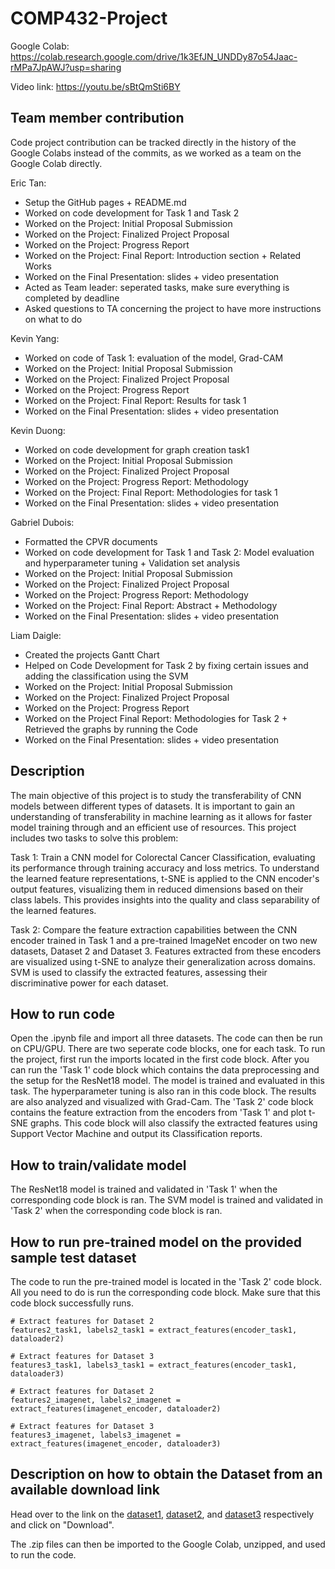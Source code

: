 # COMP432-Project

Google Colab: https://colab.research.google.com/drive/1k3EfJN_UNDDy87o54Jaac-rMPa7JpAWJ?usp=sharing

Video link: https://youtu.be/sBtQmSti6BY

## Team member contribution
Code project contribution can be tracked directly in the history of the Google Colabs instead of the commits, as we worked as a team on the Google Colab directly.

Eric Tan:
- Setup the GitHub pages + README.md
- Worked on code development for Task 1 and Task 2
- Worked on the Project: Initial Proposal Submission
- Worked on the Project: Finalized Project Proposal
- Worked on the Project: Progress Report
- Worked on the Project: Final Report: Introduction section + Related Works
- Worked on the Final Presentation: slides + video presentation
- Acted as Team leader: seperated tasks, make sure everything is completed by deadline
- Asked questions to TA concerning the project to have more instructions on what to do

Kevin Yang:
- Worked on code of Task 1: evaluation of the model, Grad-CAM
- Worked on the Project: Initial Proposal Submission
- Worked on the Project: Finalized Project Proposal
- Worked on the Project: Progress Report
- Worked on the Project: Final Report: Results for task 1
- Worked on the Final Presentation: slides + video presentation
  
Kevin Duong:
- Worked on code development for graph creation task1
- Worked on the Project: Initial Proposal Submission
- Worked on the Project: Finalized Project Proposal
- Worked on the Project: Progress Report: Methodology
- Worked on the Project: Final Report: Methodologies for task 1
- Worked on the Final Presentation: slides + video presentation

Gabriel Dubois:
- Formatted the CPVR documents
- Worked on code development for Task 1 and Task 2: Model evaluation and hyperparameter tuning + Validation set analysis
- Worked on the Project: Initial Proposal Submission
- Worked on the Project: Finalized Project Proposal
- Worked on the Project: Progress Report: Methodology
- Worked on the Project: Final Report: Abstract + Methodology
- Worked on the Final Presentation: slides + video presentation

Liam Daigle:
- Created the projects Gantt Chart
- Helped on Code Development for Task 2 by fixing certain issues and adding the classification using the SVM
- Worked on the Project: Initial Proposal Submission
- Worked on the Project: Finalized Project Proposal
- Worked on the Project: Progress Report
- Worked on the Project Final Report: Methodologies for Task 2 + Retrieved the graphs by running the Code
- Worked on the Final Presentation: slides + video presentation


## Description
The main objective of this project is to study the transferability of CNN models between different types of datasets. It is important to gain an understanding of transferability in machine learning as it allows for faster model training through and an efficient use of resources. This project includes two tasks to solve this problem: 

Task 1: Train a CNN model for Colorectal Cancer Classification, evaluating its performance through training accuracy and loss metrics. To understand the learned feature representations, t-SNE is applied to the CNN encoder's output features, visualizing them in reduced dimensions based on their class labels. This provides insights into the quality and class separability of the learned features.

Task 2: Compare the feature extraction capabilities between the CNN encoder trained in Task 1 and a pre-trained ImageNet encoder on two new datasets, Dataset 2 and Dataset 3. Features extracted from these encoders are visualized using t-SNE to analyze their generalization across domains. SVM is used to classify the extracted features, assessing their discriminative power for each dataset.

## How to run code
Open the .ipynb file and import all three datasets. The code can then be run on CPU/GPU. There are two seperate code blocks, one for each task. To run the project, first run the imports located in the first code block. After you can run the 'Task 1' code block which contains the data preprocessing and the setup for the ResNet18 model. The model is trained and evaluated in this task. The hyperparameter tuning is also ran in this code block. The results are also analyzed and visualized with Grad-Cam. The 'Task 2' code block contains the feature extraction from the encoders from 'Task 1' and plot t-SNE graphs. This code block will also classify the extracted features using Support Vector Machine and output its Classification reports.

## How to train/validate model
The ResNet18 model is trained and validated in 'Task 1' when the corresponding code block is ran. The SVM model is trained and validated in 'Task 2' when the corresponding code block is ran.


## How to run pre-trained model on the provided sample test dataset
The code to run the pre-trained model is located in the 'Task 2' code block. All you need to do is run the corresponding code block. Make sure that this code block successfully runs.
```
# Extract features for Dataset 2
features2_task1, labels2_task1 = extract_features(encoder_task1, dataloader2)

# Extract features for Dataset 3
features3_task1, labels3_task1 = extract_features(encoder_task1, dataloader3)
```

```
# Extract features for Dataset 2
features2_imagenet, labels2_imagenet = extract_features(imagenet_encoder, dataloader2)

# Extract features for Dataset 3
features3_imagenet, labels3_imagenet = extract_features(imagenet_encoder, dataloader3)
```

## Description on how to obtain the Dataset from an available download link
Head over to the link on the [dataset1](https://onedrive.live.com/?authkey=%21ADmb8ZdEzwFMZoo&id=FB338EA7CF297329%21405133&cid=FB338EA7CF297329&parId=root&parQt=sharedby&o=OneUp), [dataset2](https://onedrive.live.com/?authkey=%21APy4wecXgMnQ7Kw&id=FB338EA7CF297329%21405132&cid=FB338EA7CF297329&parId=root&parQt=sharedby&o=OneUp), and [dataset3](https://onedrive.live.com/?authkey=%21AKqEWb1GDjWPbG0&id=FB338EA7CF297329%21405131&cid=FB338EA7CF297329&parId=root&parQt=sharedby&o=OneUp) respectively and click on "Download".

The .zip files can then be imported to the Google Colab, unzipped, and used to run the code.
